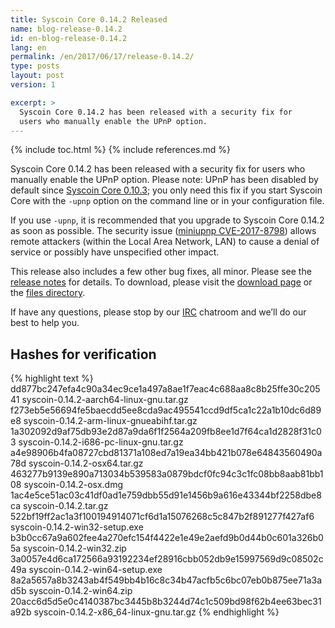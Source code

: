 ```yaml
---
title: Syscoin Core 0.14.2 Released
name: blog-release-0.14.2
id: en-blog-release-0.14.2
lang: en
permalink: /en/2017/06/17/release-0.14.2/
type: posts
layout: post
version: 1

excerpt: >
  Syscoin Core 0.14.2 has been released with a security fix for
  users who manually enable the UPnP option.
---
```

{% include toc.html %}
{% include references.md %}

Syscoin Core 0.14.2 has been released with a security fix for
users who manually enable the UPnP option.  Please note: UPnP has been
disabled by default since [Syscoin Core 0.10.3][]; you only need this
fix if you start Syscoin Core with the `-upnp` option on the command
line or in your configuration file.

If you use `-upnp`, it is recommended that you upgrade to Syscoin Core
0.14.2 as soon as possible.  The security issue ([miniupnp
CVE-2017-8798][]) allows remote attackers (within the Local Area
Network, LAN) to cause a denial of service or possibly have unspecified
other impact.

This release also includes a few other bug fixes, all minor.  Please see
the [release notes][] for details.  To download, please visit the
[download page][] or the [files directory][].

If have any questions, please stop by our [IRC][]
chatroom and we’ll do our best to help you.

## Hashes for verification

{% highlight text %}
dd877bc247efa4c90a34ec9ce1a497a8ae1f7eac4c688aa8c8b25ffe30c20541  syscoin-0.14.2-aarch64-linux-gnu.tar.gz
f273eb5e56694fe5baecdd5ee8cda9ac495541ccd9df5ca1c22a1b10dc6d89e8  syscoin-0.14.2-arm-linux-gnueabihf.tar.gz
1a302092d9af75db93e2d87a9da6f1f2564a209fb8ee1d7f64ca1d2828f31c03  syscoin-0.14.2-i686-pc-linux-gnu.tar.gz
a4e98906b4fa08727cbd81371a108ed7a19ea34bb421b078e64843560490a78d  syscoin-0.14.2-osx64.tar.gz
463277b9139e890a713034b539583a0879bdcf0fc94c3c1fc08bb8aab81bb108  syscoin-0.14.2-osx.dmg
1ac4e5ce51ac03c41df0ad1e759dbb55d91e1456b9a616e43344bf2258dbe8ca  syscoin-0.14.2.tar.gz
522bf19ff2ac1a3f100194914071cf6d1a15076268c5c847b2f891277f427af6  syscoin-0.14.2-win32-setup.exe
b3b0cc67a9a602fee4a270efc154f4422e1e49e2aefd9b0d44b0c601a326b05a  syscoin-0.14.2-win32.zip
3a0057e4d6ca172566a93192234ef28916cbb052db9e15997569d9c08502c49a  syscoin-0.14.2-win64-setup.exe
8a2a5657a8b3243ab4f549bb4b16c8c34b47acfb5c6bc07eb0b875ee71a3ad5b  syscoin-0.14.2-win64.zip
20acc6d5d5e0c4140387bc3445b8b3244d74c1c509bd98f62b4ee63bec31a92b  syscoin-0.14.2-x86_64-linux-gnu.tar.gz
{% endhighlight %}


[Syscoin Core 0.10.3]: https://syscoin.org/en/release/v0.10.3#fix-buffer-overflow-in-bundled-upnp
[miniupnp CVE-2017-8798]: https://nvd.nist.gov/vuln/detail/CVE-2017-8798
[release notes]: /en/releases/0.14.2/
[IRC]: https://en.syscoin.it/wiki/IRC_channels
[download page]: https://syscoin.org/en/download
[files directory]: https://syscoin.org/bin/syscoin-core-0.14.2/
